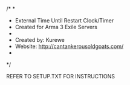 /*
 *
 *  External Time Until Restart Clock/Timer
 *  Created for Arma 3 Exile Servers
 *
 *  Created by: Kurewe
 *  Website: http://cantankerousoldgoats.com/
 *
 */

REFER TO SETUP.TXT FOR INSTRUCTIONS
